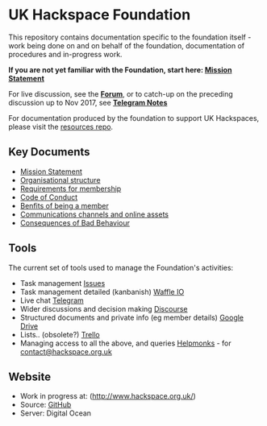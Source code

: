 UK Hackspace Foundation
========================

This repository contains documentation specific to the foundation itself - work being done on and on behalf of the foundation, documentation of procedures and in-progress work.  

**If you are not yet familiar with the Foundation, start here: [Mission Statement](mission.md)**

For live discussion, see the **[Forum](https://forum.hackspace.org.uk/)**, or to catch-up on the preceding discussion up to Nov 2017, see **[Telegram Notes](telegramNotes.md)** 

For documentation produced by the foundation to support UK Hackspaces, please visit the [resources repo](https://github.com/ukhackspacefoundation/resources).

Key Documents
-------------

* [Mission Statement](mission.md)
* [Organisational structure](structure.md)
* [Requirements for membership](requirementsForSpaceMembership.md)
* [Code of Conduct](codeOfConduct.md)
* [Benfits of being a member](benefits.md)
* [Communications channels and online assets](comms.md)
* [Consequences of Bad Behaviour](badBehaviour.md)

Tools
-----

The current set of tools used to manage the Foundation's activities:

* Task management [Issues](https://github.com/ukhackspacefoundation/foundation/issues)
* Task management detailed (kanbanish) [Waffle IO](https://waffle.io/UKHackspaceFoundation)
* Live chat [Telegram](http://telegram.org)
* Wider discussions and decision making [Discourse](http://forum.hackspace.org.uk)
* Structured documents and private info (eg member details)  [Google Drive](https://drive.google.com/drive/folders/0B2I_ryMKXUGJckROVGQxRnNIVmc)
* Lists.. (obsolete?) [Trello](https://trello.com)
* Managing access to all the above, and queries [Helpmonks](https://helpmonks.com) - for contact@hackspace.org.uk

Website
-------

* Work in progress at: (http://www.hackspace.org.uk/)
* Source: [GitHub](https://github.com/UKHackspaceFoundation/website)
* Server: Digital Ocean 
